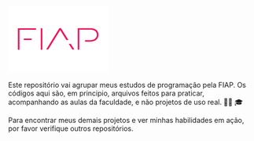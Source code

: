 ![Logo](https://github.com/guimleite/FIAP/blob/main/Logo.png)

Este repositório vai agrupar meus estudos de programação pela FIAP. Os códigos aqui são, em principio, arquivos feitos para praticar, acompanhando as aulas da faculdade, e não projetos de uso real. :man_technologist: :mortar_board: 

Para encontrar meus demais projetos e ver minhas habilidades em ação, por favor verifique outros repositórios.  